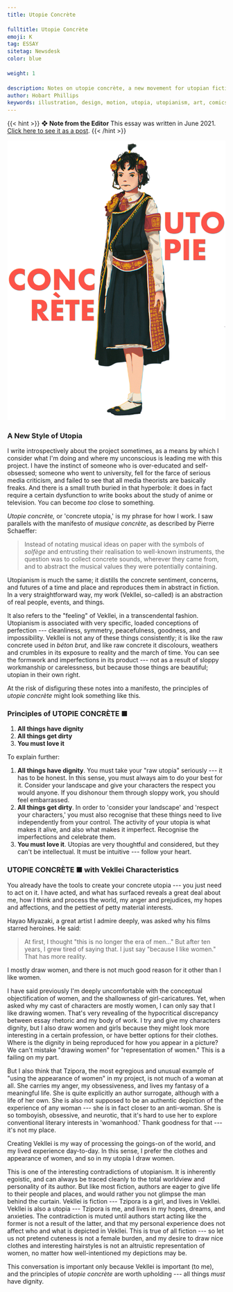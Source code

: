 ```yaml
---
title: Utopie Concrète

fulltitle: Utopie Concrète
emoji: K
tag: ESSAY
sitetag: Newsdesk
color: blue

weight: 1

description: Notes on utopie concrète, a new movement for utopian fiction.
author: Hobart Phillips
keywords: illustration, design, motion, utopia, utopianism, art, comics, comic, hobart, phillips, vekllei, millmint
---
```


{{< hint >}}
**❖ Note from the Editor**
This essay was written in June 2021. [Click here to see it as a post](/posts/2021-06-26-utopie).
{{< /hint >}}

<div style="background-color: var(--gray-100); border-radius: 5px;">
<img alt="smallimg" style="background-color: transparent;" src="/images/mastheads/utopie.png?q=100&auto=format">
</div>

### A New Style of Utopia

<span class="fc">I</span>
write introspectively about the project sometimes, as a means by which I consider what I'm doing and where my unconscious is leading me with this project. I have the instinct of someone who is over-educated and self-obsessed; someone who went to university, fell for the farce of serious media criticism, and failed to see that all media theorists are basically freaks. And there is a small truth buried in that hyperbole: it does in fact require a certain dysfunction to write books about the study of anime or television. You can become *too* close to something.

*Utopie concrète,* or 'concrete utopia,' is my phrase for how I work. I saw parallels with the manifesto of *musique concrète*, as described by Pierre Schaeffer:

>Instead of notating musical ideas on paper with the symbols of *solfège* and entrusting their realisation to well-known instruments, the question was to collect concrete sounds, wherever they came from, and to abstract the musical values they were potentially containing.

Utopianism is much the same; it distills the concrete sentiment, concerns, and futures of a time and place and reproduces them in abstract in fiction. In a very straightforward way, my work (Vekllei, so-called) is an abstraction of real people, events, and things.

It also refers to the "feeling" of Vekllei, in a transcendental fashion. Utopianism is associated with very specific, loaded conceptions of perfection --- cleanliness, symmetry, peacefulness, goodness, and impossibility. Vekllei is not any of these things consistently; it is like the raw concrete used in *béton brut*, and like raw concrete it discolours, weathers and crumbles in its exposure to reality and the march of time. You can see the formwork and imperfections in its product --- not as a result of sloppy workmanship or carelessness, but because those things are beautiful; utopian in their own right.

At the risk of disfiguring these notes into a manifesto, the principles of *utopie concrète* might look something like this.

### Principles of **UTOPIE CONCRÈTE** ■

1.  **All things have dignity**
2.  **All things get dirty**
3.  **You must love it**

To explain further:

1.  **All things have dignity**. You must take your "raw utopia" seriously --- it has to be honest. In this sense, you must always aim to do your best for it. Consider your landscape and give your characters the respect you would anyone. If you dishonour them through sloppy work, you should feel embarrassed. 
2.  **All things get dirty**. In order to 'consider your landscape' and 'respect your characters,' you must also recognise that these things need to live independently from your control. The activity of your utopia is what makes it alive, and also what makes it imperfect. Recognise the imperfections and celebrate them. 
3.  **You must love it**. Utopias are very thoughtful and considered, but they can't be intellectual. It must be intuitive --- follow your heart.

### **UTOPIE CONCRÈTE** ■ with Vekllei Characteristics

You already have the tools to create your concrete utopia --- you just need to act on it. I have acted, and what has surfaced reveals a great deal about me, how I think and process the world, my anger and prejudices, my hopes and affections, and the pettiest of petty material interests.

Hayao Miyazaki, a great artist I admire deeply, was asked why his films starred heroines. He said:

>At first, I thought "this is no longer the era of men..." But after ten years, I grew tired of saying that. I just say "because I like women." That has more reality.

I mostly draw women, and there is not much good reason for it other than I like women.

I have said previously I'm deeply uncomfortable with the conceptual objectification of women, and the shallowness of girl-caricatures. Yet, when asked why my cast of characters are mostly women, I can only say that I like drawing women. That's very revealing of the hypocritical discrepancy between essay rhetoric and my body of work. I try and give my characters dignity, but I also draw women and girls because they might look more interesting in a certain profession, or have better options for their clothes. Where is the dignity in being reproduced for how you appear in a picture? We can't mistake "drawing women" for "representation of women." This is a failing on my part.

But I also think that Tzipora, the most egregious and unusual example of "using the appearance of women" in my project, is not much of a woman at all. She carries my anger, my obsessiveness, and lives my fantasy of a meaningful life. She is quite explicitly an author surrogate, although with a life of her own. She is also not supposed to be an authentic depiction of the experience of any woman --- she is in fact closer to an anti-woman. She is so tomboyish, obsessive, and neurotic, that it's hard to use her to explore conventional literary interests in 'womanhood.' Thank goodness for that --- it's not my place.

Creating Vekllei is my way of processing the goings-on of the world, and my lived experience day-to-day. In this sense, I prefer the clothes and appearance of women, and so in my utopia I draw women.

This is one of the interesting contradictions of utopianism. It is inherently egoistic, and can always be traced cleanly to the total worldview and personality of its author. But like most fiction, authors are eager to give life to their people and places, and would rather you not glimpse the man behind the curtain. Vekllei is fiction --- Tzipora is a girl, and lives in Vekllei. Vekllei is also a utopia --- Tzipora is me, and lives in my hopes, dreams, and anxieties. The contradiction is muted until authors start acting like the former is not a result of the latter, and that my personal experience does not affect who and what is depicted in Vekllei. This is true of all fiction --- so let us not pretend cuteness is not a female burden, and my desire to draw nice clothes and interesting hairstyles is not an altruistic representation of women, no matter how well-intentioned my depictions may be.

This conversation is important only because Vekllei is important (to me), and the principles of *utopie concrète* are worth upholding --- all things *must* have dignity.
